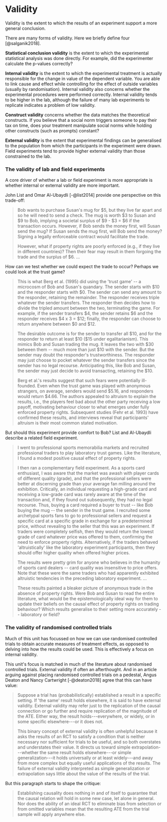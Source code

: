 # Validity

Validity is the extent to which the results of an experiment support a more general conclusion.

There are many forms of validity. Here we briefly define four [@salganik2018].

**Statistical conclusion validity** is the extent to which the experimental statistical analysis was done directly. For example, did the experimenter calculate the p-values correctly?

**Internal validity** is the extent to which the experimental treatment is actually responsible for the change in value of the dependent variable. You are able to link cause and effect while controlling for the effect of outside variables (usually by randomisation). Internal validity also concerns whether the experimental procedures were performed correctly. Internal validity tends to be higher in the lab, although the failure of many lab experiments to replicate indicates a problem of low validity.

**Construct validity** concerns whether the data matches the theoretical constructs. If you believe that a social norm triggers someone to pay their tax on time, does your treatment manipulate social norms while holding other constructs (such as prompts) constant?

**External validity** is the extent that experimental findings can be generalised to the population from which the participants in the experiment were drawn. Field experiments tend to provide higher external validity than those constrained to the lab.

### The validity of lab and field experiments

A core driver of whether a lab or field experiment is more appropriate is whether internal or external validity are more important.

John List and Omar Al-Ubaydli [-@list2014] provide one perspective on this trade-off:

> Bob wants to purchase Susan's mug for \$5, but they live far apart and so he will need to send a check. The mug is worth \$3 to Susan and \$9 to Bob, implying a societal surplus of \$9 - \$3 = \$6 if the transaction occurs. However, if Bob sends the money first, will Susan send the mug? If Susan sends the mug first, will Bob send the money? Signing a legally enforceable contract would facilitate the trade.
>
> However, what if property rights are poorly enforced (e.g., if they live in different countries)? Then their fear may result in them forgoing the trade and the surplus of \$6. ...

How can we test whether we could expect the trade to occur? Perhaps we could look at the trust game?

> This is what Berg et al. (1995) did using the 'trust game' -- a microcosm of Bob and Susan's quandary. The sender starts with \$10 and the responder starts with \$0. The sender can send any amount to the responder, retaining the remainder. The responder receives triple whatever the sender transfers. The responder then decides how to divide the tripled amount between the two, terminating the game. For example, if the sender transfers \$4, the sender retains \$6 and the responder receives \$4 x 3 = \$12; finally, the responder can choose to return anywhere between \$0 and \$12.
>
> The desirable outcome is for the sender to transfer all \$10, and for the responder to return at least \$10 (\$15 under egalitarianism). This mimics Bob and Susan trading the mug. It leaves the two with \$30 between them -- much more than just \$10 with the sender. But the sender may doubt the responder's trustworthiness. The responder may just choose to pocket whatever the sender transfers since the sender has no legal recourse. Anticipating this, like Bob and Susan, the sender may just decide to avoid transacting, retaining the \$10.
>
> Berg et al.'s results suggest that such fears were potentially ill-founded. Even when the trust game was played with anonymous strangers, on average, senders would send \$5.16, and responders would return \$4.66. The authors appealed to altruism to explain the results, i.e., the players feel bad about the other party receiving a low payoff, motivating behaviour closer to what emerges under fully enforced property rights. Subsequent studies (Fehr et al. 1993) have confirmed these results, and interviews reveal that participants' altruism is their most common stated motivation.

But should this experiment provide comfort to Bob? List and Al-Ubaydli describe a related field experiment.

> I went to professional sports memorabilia markets and recruited professional traders to play laboratory trust games. Like the literature, I found a modest positive causal effect of property rights.
>
> I then ran a complementary field experiment. As a sports card enthusiast, I was aware that the market was awash with player cards of different quality (grade), and that the professional sellers were better at discerning grade than your average fan milling around the exhibition. Critically, an individual requesting a high-grade card and receiving a low-grade card was rarely aware at the time of the transaction and, if they found out subsequently, they had no legal recourse. Thus, buying a card required a buyer to trust -- like Bob buying the mug -- the sender in the trust game. I recruited some archetypal sports fans to go to professional sellers and request a specific card at a specific grade in exchange for a predetermined price, without revealing to the seller that this was an experiment. If traders were completely selfish, then they would return the lowest grade of card whatever price was offered to them, confirming the need to enforce property rights. Alternatively, if the traders behaved 'altruistically' like the laboratory experiment participants, then they should offer higher quality when offered higher prices.
>
> The results were pretty grim for anyone who believes in the humanity of sports card dealers -- card quality was insensitive to price offers. Note that these were the same traders who had apparently exhibited altruistic tendencies in the preceding laboratory experiment. ...
>
> These results painted a bleaker picture of anonymous trade in the absence of property rights. Were Bob and Susan to read the entire literature, what would be the epistemologically ideal way for them to update their beliefs on the causal effect of property rights on trading behaviour? Which results generalise to their setting more accurately -- laboratory or field?

### The validity of randomised controlled trials

Much of this unit has focussed on how we can use randomised controlled trials to obtain accurate measures of treatment effects, as opposed to delving into how the results could be used. This is effectively a focus on internal validity.

This unit's focus is matched in much of the literature about randomised controlled trials. External validity if often an afterthought. And in an article arguing against placing randomised controlled trials on a pedestal, Angus Deaton and Nancy Cartwright [-@deaton2018] agree that this can have value:

> Suppose a trial has (probabilistically) established a result in a specific setting. If 'the same' result holds elsewhere, it is said to have external validity. External validity may refer just to the replication of the causal connection or go further and require replication of the magnitude of the ATE. Either way, the result holds---everywhere, or widely, or in some specific elsewhere---or it does not.
>
> This binary concept of external validity is often unhelpful because it asks the results of an RCT to satisfy a condition that is neither necessary nor sufficient for trials to be useful, and so both overstates and understates their value. It directs us toward simple extrapolation---whether the same result holds elsewhere---or simple generalization---it holds universally or at least widely---and away from more complex but equally useful applications of the results. The failure of external validity interpreted as simple generalization or extrapolation says little about the value of the results of the trial.

But this paragraph starts to shape the critique:

> Establishing causality does nothing in and of itself to guarantee that the causal relation will hold in some new case, let alone in general. Nor does the ability of an ideal RCT to eliminate bias from selection or from omitted variables mean that the resulting ATE from the trial sample will apply anywhere else.